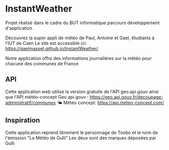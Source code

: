 # InstantWeather
Projet réalisé dans le cadre du BUT informatique parcours développement d'application

Découvrez la super appli de météo de Paul, Antoine et Gael, étudiants à l'IUT de Caen
Le site est accessible ici: https://gaelmasset.github.io/InstantWeather/

Notre application offre des informations journalières sur la météo pour chacune des communes de France

## API
Cette application web utilise la version gratuite de l'API geo.api.gouv ainsi que l'API météo-concept
 Geo.api.gouv : https://geo.api.gouv.fr/decoupage-administratif/communes
🌤️ Météo concept: https://api.meteo-concept.com/

## Inspiration
Cette application reprend librement le personnage de Toobo et le nom de l'émission "La Météo de Gulli"
Les deux sont des marques déposées par Gulli
